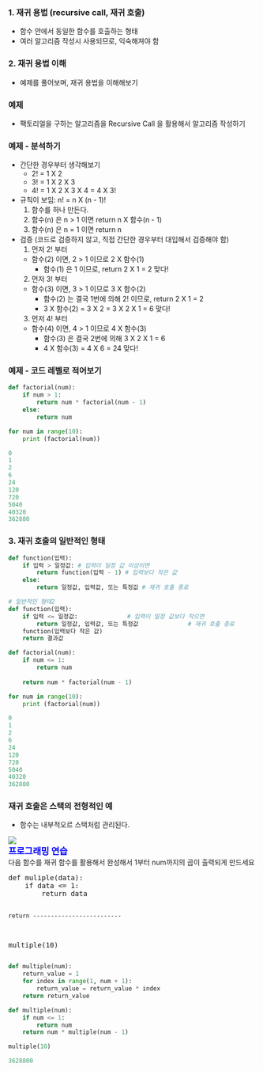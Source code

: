 ### 1. 재귀 용법 (recursive call, 재귀 호출)
* 함수 안에서 동일한 함수를 호출하는 형태
* 여러 알고리즘 작성시 사용되므로, 익숙해져야 함

### 2. 재귀 용법 이해
- 예제를 풀어보며, 재귀 용법을 이해해보기

### 예제
- 팩토리얼을 구하는 알고리즘을 Recursive Call 을 활용해서 알고리즘 작성하기

### 예제 - 분석하기
- 간단한 경우부터 생각해보기
  * 2! = 1 X 2
  * 3! = 1 X 2 X 3
  * 4! = 1 X 2 X 3 X 4 = 4 X 3!
- 규칙이 보임: n! = n X (n - 1)!
  1. 함수를 하나 만든다.
  2. 함수(n) 은 n > 1 이면 return n X 함수(n - 1)
  3. 함수(n) 은 n = 1 이면 return n
- 검증 (코드로 검증하지 않고, 직접 간단한 경우부터 대입해서 검증해야 함)
    1. 먼저 2! 부터 
     - 함수(2) 이면, 2 > 1 이므로 2 X 함수(1)
       - 함수(1) 은 1 이므로, return 2 X 1 = 2 맞다!
    2. 먼저 3! 부터 
     - 함수(3) 이면, 3 > 1 이므로 3 X 함수(2)
       - 함수(2) 는 결국 1번에 의해 2! 이므로, return 2 X 1 = 2 
       - 3 X 함수(2) = 3 X 2 = 3 X 2 X 1 = 6 맞다!
    3. 먼저 4! 부터 
     - 함수(4) 이면, 4 > 1 이므로 4 X 함수(3)
       - 함수(3) 은 결국 2번에 의해 3 X 2 X 1 = 6 
       - 4 X 함수(3) = 4 X 6 = 24 맞다! 

### 예제 - 코드 레벨로 적어보기

```python
def factorial(num):
    if num > 1:
        return num * factorial(num - 1)
    else:
        return num
```

```python
for num in range(10):
    print (factorial(num))

0
1
2
6
24
120
720
5040
40320
362880
```

### 3. 재귀 호출의 일반적인 형태
```python
def function(입력):
    if 입력 > 일정값: # 입력이 일정 값 이상이면
        return function(입력 - 1) # 입력보다 작은 값
    else:
        return 일정값, 입력값, 또는 특정값 # 재귀 호출 종료
```

```python
# 일반적인 형태2
def function(입력):
    if 입력 <= 일정값:              # 입력이 일정 값보다 작으면
        return 일정값, 입력값, 또는 특정값              # 재귀 호출 종료
    function(입력보다 작은 값)
    return 결과값
```

```python
def factorial(num):
    if num <= 1:
        return num
    
    return num * factorial(num - 1)
```

```python
for num in range(10):
    print (factorial(num))

0
1
2
6
24
120
720
5040
40320
362880
```

### 재귀 호출은 스택의 전형적인 예
* 함수는 내부적오르 스택처럼 관리된다.

<img src="https://www.fun-coding.org/00_Images/recursivecall.png" />


<div class="alert alert-block alert-warning">
<strong><font color="blue" size="4em">프로그래밍 연습</font></strong><br>
다음 함수를 재귀 함수를 활용해서 완성해서 1부터 num까지의 곱이 출력되게 만드세요
</div>
<pre>
def muliple(data):
    if data <= 1:
        return data
    
    return -------------------------
    
multiple(10)
</pre>
</div>

```python
def multiple(num):
    return_value = 1
    for index in range(1, num + 1):
        return_value = return_value * index
    return return_value
```

```python
def multiple(num):
    if num <= 1:
        return num
    return num * multiple(num - 1)
```

```python
multiple(10)

3628800
```
